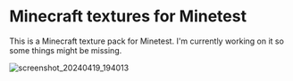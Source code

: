 # Minecraft textures for Minetest

This is a Minecraft texture pack for Minetest. I'm currently working on it so some things might be missing.

![screenshot_20240419_194013](https://github.com/Ankpudding/Minecraft-texture-for-Mineclone2/assets/132187539/d863eb5f-8c0e-4382-aaec-56e669b6ec43)
